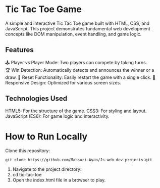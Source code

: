 <!-- @format -->

# Tic Tac Toe Game

A simple and interactive Tic Tac Toe game built with HTML, CSS, and JavaScript. This project demonstrates fundamental web development concepts like DOM manipulation, event handling, and game logic.

## Features

🕹️ Player vs Player Mode: Two players can compete by taking turns. <br>
🏆 Win Detection: Automatically detects and announces the winner or a draw.
🔄 Reset Functionality: Easily restart the game with a single click.
🎨 Responsive Design: Optimized for various screen sizes.

## Technologies Used

HTML5: For the structure of the game.
CSS3: For styling and layout.
JavaScript (ES6): For game logic and interactivity.

<!-- @format -->

# How to Run Locally

Clone this repository:

```
git clone https://github.com/Mansuri-Ayan/Js-web-dev-projects.git
```

1. Navigate to the project directory:
2. cd tic-tac-toe  
3. Open the index.html file in a browser to play.
